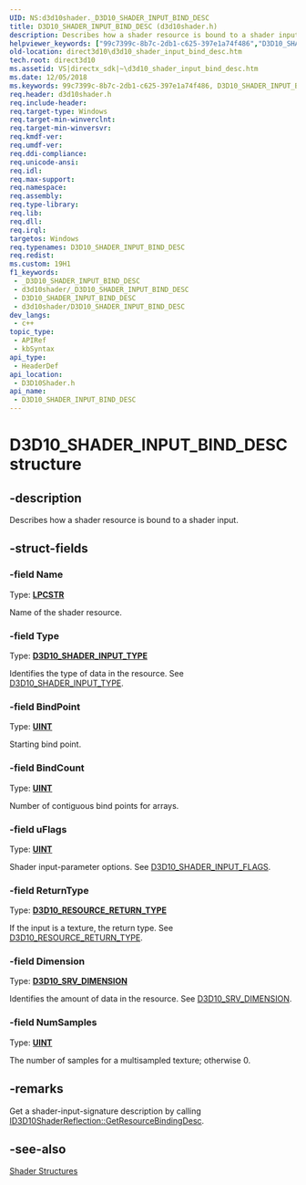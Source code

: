 ```yaml
---
UID: NS:d3d10shader._D3D10_SHADER_INPUT_BIND_DESC
title: D3D10_SHADER_INPUT_BIND_DESC (d3d10shader.h)
description: Describes how a shader resource is bound to a shader input.
helpviewer_keywords: ["99c7399c-8b7c-2db1-c625-397e1a74f486","D3D10_SHADER_INPUT_BIND_DESC","D3D10_SHADER_INPUT_BIND_DESC structure [Direct3D 10]","d3d10shader/D3D10_SHADER_INPUT_BIND_DESC","direct3d10.d3d10_shader_input_bind_desc"]
old-location: direct3d10\d3d10_shader_input_bind_desc.htm
tech.root: direct3d10
ms.assetid: VS|directx_sdk|~\d3d10_shader_input_bind_desc.htm
ms.date: 12/05/2018
ms.keywords: 99c7399c-8b7c-2db1-c625-397e1a74f486, D3D10_SHADER_INPUT_BIND_DESC, D3D10_SHADER_INPUT_BIND_DESC structure [Direct3D 10], d3d10shader/D3D10_SHADER_INPUT_BIND_DESC, direct3d10.d3d10_shader_input_bind_desc
req.header: d3d10shader.h
req.include-header: 
req.target-type: Windows
req.target-min-winverclnt: 
req.target-min-winversvr: 
req.kmdf-ver: 
req.umdf-ver: 
req.ddi-compliance: 
req.unicode-ansi: 
req.idl: 
req.max-support: 
req.namespace: 
req.assembly: 
req.type-library: 
req.lib: 
req.dll: 
req.irql: 
targetos: Windows
req.typenames: D3D10_SHADER_INPUT_BIND_DESC
req.redist: 
ms.custom: 19H1
f1_keywords:
 - _D3D10_SHADER_INPUT_BIND_DESC
 - d3d10shader/_D3D10_SHADER_INPUT_BIND_DESC
 - D3D10_SHADER_INPUT_BIND_DESC
 - d3d10shader/D3D10_SHADER_INPUT_BIND_DESC
dev_langs:
 - c++
topic_type:
 - APIRef
 - kbSyntax
api_type:
 - HeaderDef
api_location:
 - D3D10Shader.h
api_name:
 - D3D10_SHADER_INPUT_BIND_DESC
---
```


# D3D10_SHADER_INPUT_BIND_DESC structure


## -description

Describes how a shader resource is bound to a shader input.

## -struct-fields

### -field Name

Type: <b><a href="/windows/desktop/WinProg/windows-data-types">LPCSTR</a></b>

Name of the shader resource.

### -field Type

Type: <b><a href="/windows/desktop/api/d3dcommon/ne-d3dcommon-d3d_shader_input_type">D3D10_SHADER_INPUT_TYPE</a></b>

Identifies the type of data in the resource. See <a href="/windows/desktop/api/d3dcommon/ne-d3dcommon-d3d_shader_input_type">D3D10_SHADER_INPUT_TYPE</a>.

### -field BindPoint

Type: <b><a href="/windows/desktop/WinProg/windows-data-types">UINT</a></b>

Starting bind point.

### -field BindCount

Type: <b><a href="/windows/desktop/WinProg/windows-data-types">UINT</a></b>

Number of contiguous bind points for arrays.

### -field uFlags

Type: <b><a href="/windows/desktop/WinProg/windows-data-types">UINT</a></b>

Shader input-parameter options. See <a href="/windows/desktop/api/d3dcommon/ne-d3dcommon-d3d_shader_input_flags">D3D10_SHADER_INPUT_FLAGS</a>.

### -field ReturnType

Type: <b><a href="/windows/desktop/api/d3dcommon/ne-d3dcommon-d3d_resource_return_type">D3D10_RESOURCE_RETURN_TYPE</a></b>

If the input is a texture, the return type. See <a href="/windows/desktop/api/d3dcommon/ne-d3dcommon-d3d_resource_return_type">D3D10_RESOURCE_RETURN_TYPE</a>.

### -field Dimension

Type: <b><a href="/windows/desktop/api/d3d10/ns-d3d10-d3d10_buffer_srv">D3D10_SRV_DIMENSION</a></b>

Identifies the amount of data in the resource. See <a href="/windows/desktop/api/d3d10/ns-d3d10-d3d10_buffer_srv">D3D10_SRV_DIMENSION</a>.

### -field NumSamples

Type: <b><a href="/windows/desktop/WinProg/windows-data-types">UINT</a></b>

The number of samples for a multisampled texture; otherwise 0.

## -remarks

Get a shader-input-signature description by calling <a href="/windows/desktop/api/d3d10shader/nf-d3d10shader-id3d10shaderreflection-getresourcebindingdesc">ID3D10ShaderReflection::GetResourceBindingDesc</a>.

## -see-also

<a href="/windows/desktop/direct3d10/d3d10-graphics-reference-d3d10-shader-structures">Shader Structures</a>